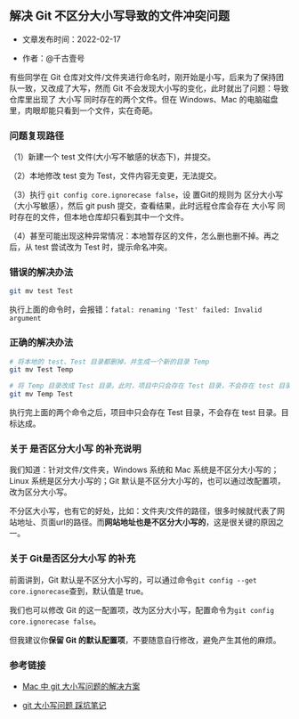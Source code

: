 
## 解决 Git 不区分大小写导致的文件冲突问题

- 文章发布时间：2022-02-17

- 作者：@千古壹号

有些同学在 Git 仓库对文件/文件夹进行命名时，刚开始是小写，后来为了保持团队一致，又改成了大写，然而 Git 不会发现大小写的变化，此时就出了问题：导致仓库里出现了 大小写 同时存在的两个文件。但在 Windows、Mac 的电脑磁盘里，肉眼却能只看到一个文件，实在奇葩。

### 问题复现路径

（1）新建一个 test 文件(大小写不敏感的状态下)，并提交。

（2）本地修改 test 变为 Test，文件内容无变更，无法提交。

（3）执行 `git config core.ignorecase false`，设 置Git的规则为 区分大小写（大小写敏感），然后 git push 提交，查看结果，此时远程仓库会存在 大小写 同时存在的文件，但本地仓库却只看到其中一个文件。

（4）甚至可能出现这种异常情况：本地暂存区的文件，怎么删也删不掉。再之后，从 test 尝试改为 Test 时，提示命名冲突。

### 错误的解决办法

```bash
git mv test Test
```

执行上面的命令时，会报错：`fatal: renaming 'Test' failed: Invalid argument`

### 正确的解决办法

```bash
# 将本地的 test、Test 目录都删掉，并生成一个新的目录 Temp
git mv Test Temp

# 将 Temp 目录改成 Test 目录。此时，项目中只会存在 Test 目录，不会存在 test 目录。目标达成。
git mv Temp Test 
```

执行完上面的两个命令之后，项目中只会存在 Test 目录，不会存在 test 目录。目标达成。

### 关于 是否区分大小写 的补充说明

我们知道：针对文件/文件夹，Windows 系统和 Mac 系统是不区分大小写的；Linux 系统是区分大小写的；Git 默认是不区分大小写的，也可以通过改配置项，改为区分大小写。

不分区大小写，也有它的好处，比如：文件夹/文件的路径，很多时候就代表了网站地址、页面url的路径。而**网站地址也是不区分大小写的**，这是很关键的原因之一。

### 关于 Git是否区分大小写 的补充

前面讲到，Git 默认是不区分大小写的，可以通过命令`git config --get core.ignorecase`查到，默认值是 true。

我们也可以修改 Git 的这一配置项，改为区分大小写，配置命令为`git config core.ignorecase false`。

但我建议你**保留 Git 的默认配置项**，不要随意自行修改，避免产生其他的麻烦。


### 参考链接

- [Mac 中 git 大小写问题的解决方案](https://shanyue.tech/bug/mac-git-ignorecase.html)

- [git 大小写问题 踩坑笔记](https://blog.csdn.net/u013707249/article/details/79135639)
